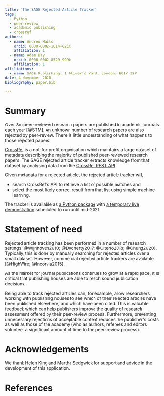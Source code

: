 ```yaml
---
title: 'The SAGE Rejected Article Tracker'
tags:
  - Python
  - peer-review
  - academic publishing
  - crossref
authors:
  - name: Andrew Hails
    orcid: 0000-0002-1014-621X
    affiliation: 1
  - name: Adam Day
    orcid: 0000-0002-8529-9990
    affiliation: 1
affiliations:
  - name: SAGE Publishing, 1 Oliver's Yard, London, EC1Y 1SP
date: 4 November 2020
bibliography: paper.bib

---
```

# Summary
Over 3m peer-reviewed research papers are published in academic journals each year [@STM]. An unknown number of research papers are also rejected by peer-review. There is little understanding of what happens to those rejected papers.

[CrossRef](https://www.crossref.org/about/) is a not-for-profit organisation which maintains a large dataset of metadata describing the majority of published peer-reviewed research papers. The SAGE rejected article tracker extracts knowledge from that dataset by analysing data from the [CrossRef REST API](https://github.com/CrossRef/rest-api-doc). 

Given metadata for a rejected article, the rejected article tracker will, 
- search CrossRef's API to retrieve a list of possible matches and 
- select the most likely correct result from that list using simple machine learning.

The tracker is available as [a Python package](https://github.com/ad48/rejected_article_tracker_pkg) with [a temporary live demonstration](https://rejectedarticlestorage.z6.web.core.windows.net/) scheduled to run until mid-2021.

# Statement of need

Rejected article tracking has been performed in a number of research settings [@Wijnhoven2010; @Docherty2017; @Citerio2018; @Chung2020]. Typically, this is done by manually searching for rejected articles over a small dataset. However, commercial rejected article trackers are available [@HighWire; @Incorvia2015].

As the market for journal publications continues to grow at a rapid pace, it is critical that publishing houses are able to reach sound publication decisions.

Being able to track rejected articles can, for example, allow researchers working with publishing houses to see which of their rejected articles have been published elsewhere, and which have been cited. This is valuable feedback which can help publishers improve the quality of research assessment offered by their peer-review process. Furthermore, preventing unnecessary rejections of acceptable content reduces the publisher's costs as well as those of the academy (who as authors, referees and editors volunteer a significant amount of time to the peer-review process).


# Acknowledgements

We thank Helen King and Martha Sedgwick for support and advice in the development of this application. 

# References